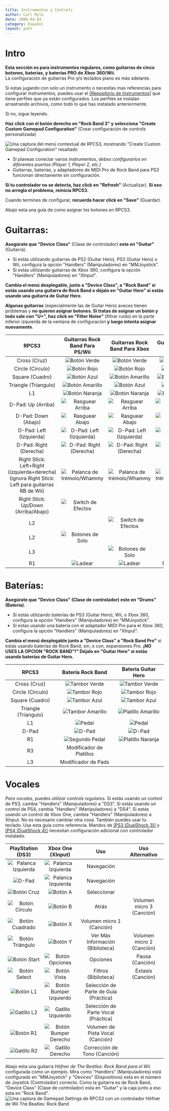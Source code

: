 ```yaml
---
title: Instrumentos y Controls
author: Carl Mylo
date: 2000-04-03
category: Español
layout: post
---
```


# Intro

**Esta sección es para instrumentos regulares, como guitarras de cinco botones, baterías, y baterías PRO de Xbox 360/Wii.**  
La configuración de guitarras Pro y/o teclados piano es más adelante.

Si estas jugando con solo un instrumento o necesitas mas referencias para configurar instrumentos, puedes usar el [[Repositorio de Instrumentos]](https://rb3pc.milohax.org/espanol/repodeinst/) que tiene perfiles que ya están configurados. Los perfiles se instalan arrastrando archivos, como todo lo que has instalado anteriormente.

Si no, sigue leyendo.

**Haz click con el botón derecho en "Rock Band 3" y selecciona "Create Custom Gamepad Configuration"** (Crear configuración de controls personalizada)

![Una captura del menú contextual de RPCS3, mostrando "Create Custom Gamepad Configuration" resaltado](https://raw.githubusercontent.com/hmxmilohax/rb3-pc/main/assets/images/conf/rpcs3pad.png "Create Custom Gamepad Configuration")

* Si planeas conectar varios instrumentos, _debes configurarlos en diferentes puertos (Player 1, Player 2, etc.)_
* Guitarras, baterías, y adaptadores de MIDI Pro de Rock Band para PS3 funcionan directamente sin configuración.

**Si tu controlador no se detecta, haz click en "Refresh"** (Actualizar). **Si eso no arregla el problema, reinicia RPCS3.**

Cuando termines de configurar, **recuerda hacer click en "Save"** (Guardar).

Abajo esta una guía de como asignar los botones en RPCS3.

# Guitarras:

**Asegúrate que "Device Class"** (Clase de controlador) **este en "Guitar"** (Guitarra).

* Si estás utilizando guitarras de PS2 (Guitar Hero), PS3 (Guitar Hero) o Wii, configura la opción "Handlers" (Manipuladores) en "MMJoystick". 
* Si estás utilizando guitarras de Xbox 360, configura la opción "Handlers" (Manipuladores) en "XInput".

**Cambia el menú desplegable, junto a "Device Class", a "Rock Band" si estás usando una guitarra de Rock Band o déjalo en "Guitar Hero" si estás usando una guitarra de Guitar Hero**. 

**Algunas guitarras** (especialmente las de Guitar Hero) aveces tienen problemas y **no quieren asígnar botones. Si tratas de asígnar un botón y todo sale con "U+", haz click en "Filter Noise"** (filtrar ruido) en la parte inferior izquierda de la ventana de configuración **y luego intenta asígnar nuevamente**.

| **RPCS3**          | **Guitarras Rock Band Para PS/Wii** | **Guitarras Rock Band Para Xbox** | **Guitarras Guitar Hero** |
|:------------------:|:---------------------:|:---------------------:|:-----------------------:|
| Cross (Cruz) | ![Botón Verde](https://raw.githubusercontent.com/hmxmilohax/rb3-pc/main/assets/images//btns/gtrs/gf.png "Botón Verde") | ![Botón Verde](https://raw.githubusercontent.com/hmxmilohax/rb3-pc/main/assets/images//btns/gtrs/gf.png "Botón Verde") | ![Botón Verde](https://raw.githubusercontent.com/hmxmilohax/rb3-pc/main/assets/images//btns/gtrs/gf.png "Botón Verde") |
| Circle (Circulo) | ![Botón Rojo](https://raw.githubusercontent.com/hmxmilohax/rb3-pc/main/assets/images//btns/gtrs/rf.png "Botón Rojo") | ![Botón Rojo](https://raw.githubusercontent.com/hmxmilohax/rb3-pc/main/assets/images//btns/gtrs/rf.png "Botón Rojo") | ![Botón Rojo](https://raw.githubusercontent.com/hmxmilohax/rb3-pc/main/assets/images//btns/gtrs/rf.png "Botón Rojo") |
| Square (Cuadro) | ![Botón Azul](https://raw.githubusercontent.com/hmxmilohax/rb3-pc/main/assets/images//btns/gtrs/bf.png "Botón Azul") | ![Botón Amarillo](https://raw.githubusercontent.com/hmxmilohax/rb3-pc/main/assets/images//btns/gtrs/yf.png "Botón Amarillo") | ![Botón Amarillo](https://raw.githubusercontent.com/hmxmilohax/rb3-pc/main/assets/images//btns/gtrs/yf.png "Botón Amarillo") |
| Triangle (Triangulo) | ![Botón Amarillo](https://raw.githubusercontent.com/hmxmilohax/rb3-pc/main/assets/images//btns/gtrs/yf.png "Botón Amarillo") | ![Botón Azul](https://raw.githubusercontent.com/hmxmilohax/rb3-pc/main/assets/images//btns/gtrs/bf.png "Botón Azul") | ![Botón Azul](https://raw.githubusercontent.com/hmxmilohax/rb3-pc/main/assets/images//btns/gtrs/bf.png "Botón Azul") |
| L1 | ![Botón Naranja](https://raw.githubusercontent.com/hmxmilohax/rb3-pc/main/assets/images//btns/gtrs/of.png "Botón Naranja") | ![Botón Naranja](https://raw.githubusercontent.com/hmxmilohax/rb3-pc/main/assets/images//btns/gtrs/of.png "Botón Naranja") | ![Botón Naranja](https://raw.githubusercontent.com/hmxmilohax/rb3-pc/main/assets/images//btns/gtrs/of.png "Botón Naranja") |
| D-Pad: Up (Arriba) | ![Rasguear Arriba](https://raw.githubusercontent.com/hmxmilohax/rb3-pc/main/assets/images//btns/gtrs/sbu.png "Rasguear Arriba") | ![Rasguear Arriba](https://raw.githubusercontent.com/hmxmilohax/rb3-pc/main/assets/images//btns/gtrs/sbu.png "Rasguear Arriba") | ![Rasguear Arriba](https://raw.githubusercontent.com/hmxmilohax/rb3-pc/main/assets/images//btns/gtrs/sbu.png "Rasguear Arriba") |
| D-Pad: Down (Abajo) | ![Rasguear Abajo](https://raw.githubusercontent.com/hmxmilohax/rb3-pc/main/assets/images//btns/gtrs/sbd.png "Rasguear Abajo") | ![Rasguear Abajo](https://raw.githubusercontent.com/hmxmilohax/rb3-pc/main/assets/images//btns/gtrs/sbd.png "Rasguear Abajo") | ![Rasguear Abajo](https://raw.githubusercontent.com/hmxmilohax/rb3-pc/main/assets/images//btns/gtrs/sbd.png "Rasguear Abajo") |
| D-Pad: Left (Izquierda) | ![D-Pad: Left (Izquierda)](https://raw.githubusercontent.com/hmxmilohax/rb3-pc/main/assets/images//btns/gtrs/dpl.png "D-Pad: Left (Izquierda)") | ![D-Pad: Left (Izquierda)](https://raw.githubusercontent.com/hmxmilohax/rb3-pc/main/assets/images//btns/gtrs/dpl.png "D-Pad: Left (Izquierda)") | ![D-Pad: Left (Izquierda)](https://raw.githubusercontent.com/hmxmilohax/rb3-pc/main/assets/images//btns/gtrs/dpl.png "D-Pad: Left (Izquierda)") |
| D-Pad: Right (Derecha) | ![D-Pad: Right (Derecha)](https://raw.githubusercontent.com/hmxmilohax/rb3-pc/main/assets/images//btns/gtrs/dpr.png "D-Pad: Right (Derecha)") | ![D-Pad: Right (Derecha)](https://raw.githubusercontent.com/hmxmilohax/rb3-pc/main/assets/images//btns/gtrs/dpr.png "D-Pad: Right (Derecha)") | ![D-Pad: Right (Derecha)](https://raw.githubusercontent.com/hmxmilohax/rb3-pc/main/assets/images//btns/gtrs/dpr.png "D-Pad: Right (Derecha)") |
| Right Stick: <br/> Left+Right (izquierda+derecha)<br/> (ignora Right Stick: Left para guitarras RB de Wii) | ![Palanca de trémolo/Whammy](https://raw.githubusercontent.com/hmxmilohax/rb3-pc/main/assets/images//btns/gtrs/wb.png "Palanca de trémolo/Whammy") | ![Palanca de trémolo/Whammy](https://raw.githubusercontent.com/hmxmilohax/rb3-pc/main/assets/images//btns/gtrs/wb.png "Palanca de trémolo/Whammy") | ![Palanca de trémolo/Whammy](https://raw.githubusercontent.com/hmxmilohax/rb3-pc/main/assets/images//btns/gtrs/wb.png "Palanca de trémolo/Whammy") |
| Right Stick: <br/> Up/Down (Arriba/Abajo) | ![Switch de Efectos](https://raw.githubusercontent.com/hmxmilohax/rb3-pc/main/assets/images//btns/gtrs/fx.png "Switch de Efectos") | | |
| L2 | | ![Switch de Efectos](https://raw.githubusercontent.com/hmxmilohax/rb3-pc/main/assets/images//btns/gtrs/fx.png "Switch de Efectos") | |
| L2 | ![Botones de Solo](https://raw.githubusercontent.com/hmxmilohax/rb3-pc/main/assets/images//btns/gtrs/solo.png "Botones de Solo") | | |
| L3 | | ![Botones de Solo](https://raw.githubusercontent.com/hmxmilohax/rb3-pc/main/assets/images//btns/gtrs/solo.png "Botones de Solo") | |
| R1 | ![Ladear](https://raw.githubusercontent.com/hmxmilohax/rb3-pc/main/assets/images//btns/gtrs/ts.png "Ladear") | ![Ladear](https://raw.githubusercontent.com/hmxmilohax/rb3-pc/main/assets/images//btns/gtrs/ts.png "Ladear") | No funciona |


# Baterías:

**Asegúrate que "Device Class" (Clase de controlador) este en "Drums" (Batería).**

* Si estás utilizando baterías de PS3 (Guitar Hero), Wii, o Xbox 360, configura la opción "Handlers" (Manipuladores) en "MMJoystick".
* Si estas usando una batería con el adaptador MIDI Pro para el Xbox 360, configura la opción "Handlers" (Manipuladores) en "XInput".

**Cambia el menú desplegable junto a "Device Class" a "Rock Band Pro"** si estás usando baterías de Rock Band, sin, o con, expansiones Pro. **¡NO USES LA OPCION "ROCK BAND"!" Déjalo en "Guitar Hero" si estás usando baterías de Guitar Hero.**


| **RPCS3**    | **Batería Rock Band** | **Batería Guitar Hero** |
|:--------:|:-------------------:|:-----------------:|
| Cross (Cruz) | ![Tambor Verde](https://raw.githubusercontent.com/hmxmilohax/rb3-pc/main/assets/images/btns/drms/rb/gp.png "Tambor Verde") | ![Tambor Verde](https://raw.githubusercontent.com/hmxmilohax/rb3-pc/main/assets/images/btns/drms/gh/gp.png "Tambor Verde") |
| Circle (Circulo) | ![Tambor Rojo](https://raw.githubusercontent.com/hmxmilohax/rb3-pc/main/assets/images/btns/drms/rb/rp.png "Tambor Rojo") | ![Tambor Rojo](https://raw.githubusercontent.com/hmxmilohax/rb3-pc/main/assets/images/btns/drms/gh/rp.png "Tambor Rojo") |
| Square (Cuadro) | ![Tambor Azul](https://raw.githubusercontent.com/hmxmilohax/rb3-pc/main/assets/images/btns/drms/rb/bp.png "Tambor Azul") | ![Tambor Azul](https://raw.githubusercontent.com/hmxmilohax/rb3-pc/main/assets/images/btns/drms/gh/bp.png "Tambor Azul") |
| Triangle (Triangulo) | ![Tambor Amarillo](https://raw.githubusercontent.com/hmxmilohax/rb3-pc/main/assets/images/btns/drms/rb/yp.png "Tambor Amarillo") | ![Platillo Amarillo](https://raw.githubusercontent.com/hmxmilohax/rb3-pc/main/assets/images/btns/drms/gh/yc.png "Platillo Amarillo") |
| L1 | ![Pedal](https://raw.githubusercontent.com/hmxmilohax/rb3-pc/main/assets/images/btns/drms/rb/kp.png "Pedal") | ![Pedal](https://raw.githubusercontent.com/hmxmilohax/rb3-pc/main/assets/images/btns/drms/gh/kp.png "Pedal") |
| D-Pad | ![D-Pad](https://raw.githubusercontent.com/hmxmilohax/rb3-pc/main/assets/images/btns/ctrls/xbox/dp.png "D-Pad") | ![D-Pad](https://raw.githubusercontent.com/hmxmilohax/rb3-pc/main/assets/images/btns/ctrls/xbox/dp.png "D-Pad") |
| R1 | ![Segundo Pedal](https://raw.githubusercontent.com/hmxmilohax/rb3-pc/main/assets/images/btns/drms/rb/kp.png "Segundo Pedal") | ![Platillo Naranja](https://raw.githubusercontent.com/hmxmilohax/rb3-pc/main/assets/images/btns/drms/gh/oc.png "Platillo Naranja") |
| R3 | Modificador de Platillos | |
| L3 | Modificador de Pads | |


# Vocales
*Para vocales*, puedes *utilizar controls regulares*. Si estás usando un control de PS3, cambia "Handlers" (Manipuladores) a "DS3". Si estás usando un control de PS4, cambia "Handlers" (Manipuladores) a "DS4". Si estás usando un control de Xbox One, cambia "Handlers" (Manipuladores) a XInput. No es necesario cambiar otra cosa. También puedes usar tu teclado. Usa esta guía como referencia. Mandos de [[PS3 (DualShock 3)]](https://wiki.rpcs3.net/index.php?title=Help:Controller_Configuration#Using_DualShock_3_controller) y [[PS4 (DualShock 4)]](https://wiki.rpcs3.net/index.php?title=Help:Controller_Configuration#Using_DualShock_4_controller) necesitan configuración adicional con controlador instalado.


| **PlayStation (DS3)** | **Xbox One (XInput)** | **Uso**                         | **Uso Alternativo**        |
|:---------------------:|:---------------------:|:-------------------------------:|:-------------------:|
| ![Palanca Izquierda](https://raw.githubusercontent.com/hmxmilohax/rb3-pc/main/assets/images/btns/ctrls/ps3/ls.png "Palanca Izquierda") | ![Palanca Izquierda](https://raw.githubusercontent.com/hmxmilohax/rb3-pc/main/assets/images/btns/ctrls/xbox/ls.png "Palanca Izquierda") | Navegación |
| ![D-Pad](https://raw.githubusercontent.com/hmxmilohax/rb3-pc/main/assets/images/btns/ctrls/ps3/dp.png "D-Pad") | ![Palanca Izquierda](https://raw.githubusercontent.com/hmxmilohax/rb3-pc/main/assets/images/btns/ctrls/xbox/dp.png "D-Pad") | Navegación |
| ![Botón Cruz](https://raw.githubusercontent.com/hmxmilohax/rb3-pc/main/assets/images/btns/ctrls/ps3/x.png "Botón Cruz") | ![Botón A](https://raw.githubusercontent.com/hmxmilohax/rb3-pc/main/assets/images/btns/ctrls/xbox/a.png "Botón A") | Seleccionar                          |
| ![Botón Círculo](https://raw.githubusercontent.com/hmxmilohax/rb3-pc/main/assets/images/btns/ctrls/ps3/o.png "Botón Círculo") | ![Botón B](https://raw.githubusercontent.com/hmxmilohax/rb3-pc/main/assets/images/btns/ctrls/xbox/b.png "Botón B") | Atrás                            | Volumen micro 3 (Canción) |
| ![Botón Cuadrado](https://raw.githubusercontent.com/hmxmilohax/rb3-pc/main/assets/images/btns/ctrls/ps3/s.png "Botón Cuadrado") | ![Botón X](https://raw.githubusercontent.com/hmxmilohax/rb3-pc/main/assets/images/btns/ctrls/xbox/x.png "Botón X") | Volumen micro 1 (Canción) |
| ![Botón Triángulo](https://raw.githubusercontent.com/hmxmilohax/rb3-pc/main/assets/images/btns/ctrls/ps3/t.png "Botón Triángulo") | ![Botón Y](https://raw.githubusercontent.com/hmxmilohax/rb3-pc/main/assets/images/btns/ctrls/xbox/y.png "Botón Y") | Ver Más Información (Biblioteca)        | Volumen micro 2 (Canción) |
| ![Botón Start](https://raw.githubusercontent.com/hmxmilohax/rb3-pc/main/assets/images/btns/ctrls/ps3/sta.png "Botón Start") | ![Botón Opciones](https://raw.githubusercontent.com/hmxmilohax/rb3-pc/main/assets/images/btns/ctrls/xbox/opt.png "Botón Opciones") | Opciones                         | Pausa (Canción)        |
| ![Botón Select](https://raw.githubusercontent.com/hmxmilohax/rb3-pc/main/assets/images/btns/ctrls/ps3/sel.png "Botón Select") | ![Botón Vista](https://raw.githubusercontent.com/hmxmilohax/rb3-pc/main/assets/images/btns/ctrls/xbox/viw.png "Botón Vista") | Filtros (Biblioteca)               | Éxtasís (Canción)    |
| ![Botón L1](https://raw.githubusercontent.com/hmxmilohax/rb3-pc/main/assets/images/btns/ctrls/ps3/l1.png "Botón L1") | ![Botón Bumper Izquierdo](https://raw.githubusercontent.com/hmxmilohax/rb3-pc/main/assets/images/btns/ctrls/xbox/lb.png "Botón Bumper Izquierdo") | Selección de Parte de Guía (Práctica) |
| ![Gatillo L2](https://raw.githubusercontent.com/hmxmilohax/rb3-pc/main/assets/images/btns/ctrls/ps3/l2.png "Gatillo L2") | ![Gatillo Izquierdo](https://raw.githubusercontent.com/hmxmilohax/rb3-pc/main/assets/images/btns/ctrls/xbox/lt.png "Gatillo Izquierdo") | Selección de Parte Vocal (Práctica) |
| ![Botón R1](https://raw.githubusercontent.com/hmxmilohax/rb3-pc/main/assets/images/btns/ctrls/ps3/r1.png "Botón R1") | ![Botón Bumper Derecho](https://raw.githubusercontent.com/hmxmilohax/rb3-pc/main/assets/images/btns/ctrls/xbox/rb.png "Botón Bumper Derecho") | Volumen de Pista Vocal (Canción)       |
| ![Gatillo R2](https://raw.githubusercontent.com/hmxmilohax/rb3-pc/main/assets/images/btns/ctrls/ps3/r2.png "Gatillo R2") | ![Gatillo Derecho](https://raw.githubusercontent.com/hmxmilohax/rb3-pc/main/assets/images/btns/ctrls/xbox/rt.png "Gatillo Derecho") | Corrección de Tono (Canción)         |



Abajo esta una guitarra _Höfner de The Beatles: Rock Band para el Wii_ configurada como un ejemplo. Mira como "Handlers" (Manipuladores) está configurado en "MMJoystick" y "Devices" (Dispositivos) esta en el número de Joystick (Controlador) correcto. Como la guitarra es de Rock Band, "Device Class" (Clase de controlador) esta en "Guitar" y la caja junto a eso esta en "Rock Band".
![Una captura de Gamepad Settings de RPCS3 con un controlador Höfner de Wii The Beatles: Rock Band](https://raw.githubusercontent.com/hmxmilohax/rb3-pc/main/assets/images/instruments/wiirbgtrsmapping.png "Gamepad Settings con un controlador de guitarra Höfner de Wii The Beatles: Rock Band")